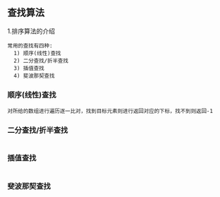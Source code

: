 ## 查找算法

1.排序算法的介绍
```text
常用的查找有四种:
  1) 顺序(线性)查找
  2) 二分查找/折半查找
  3) 插值查找
  4) 斐波那契查找
```
### 顺序(线性)查找
```text
对所给的数组进行遍历逐一比对，找到目标元素则进行返回对应的下标，找不到则返回-1
```

### 二分查找/折半查找
```text

```

### 插值查找
```text

```

### 斐波那契查找
```text

```